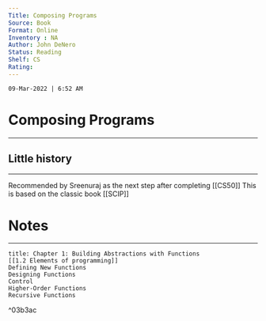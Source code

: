 ```yaml
---
Title: Composing Programs
Source: Book
Format: Online
Inventory : NA
Author: John DeNero
Status: Reading
Shelf: CS
Rating: 
---
```


`09-Mar-2022 | 6:52 AM`

# Composing Programs

---

## Little history
---
Recommended by Sreenuraj as the next step after completing [[CS50]]
This is based on the classic book [[SCIP]] 


# Notes 
---


``` ad-note
title: Chapter 1: Building Abstractions with Functions
[[1.2 Elements of programming]]
Defining New Functions
Designing Functions
Control
Higher-Order Functions
Recursive Functions
```

^03b3ac


